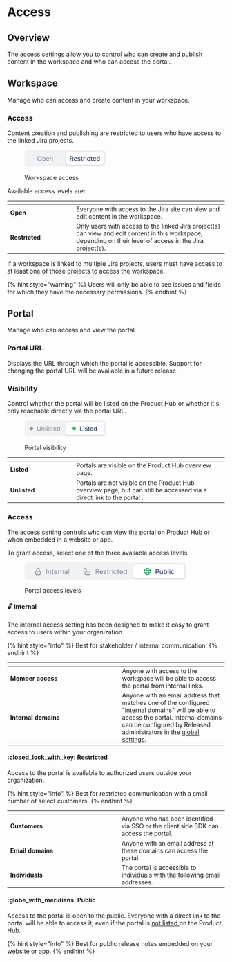 # Access

## Overview

The access settings allow you to control who can create and publish content in the workspace and who can access the portal.&#x20;

## Workspace&#x20;

Manage who can access and create content in your workspace.&#x20;

### Access

Content creation and publishing are restricted to users who have access to the linked Jira projects.

<figure><img src="../../.gitbook/assets/Access-access.png" alt="Portal visbility" width="188"><figcaption><p>Workspace access</p></figcaption></figure>

Available access levels are:

<table data-header-hidden><thead><tr><th width="139.00390625"></th><th></th></tr></thead><tbody><tr><td><strong>Open</strong></td><td>Everyone with access to the Jira site can view and edit content in the workspace. </td></tr><tr><td><strong>Restricted</strong></td><td>Only users with access to the linked Jira project(s) can view and edit content in this workspace, depending on their level of access in the Jira project(s). </td></tr></tbody></table>

If a workspace is linked to multiple Jira projects, users must have access to at least one of those projects to access the workspace.

{% hint style="warning" %}
Users will only be able to see issues and fields for which they have the necessary permissions.
{% endhint %}

## Portal&#x20;

Manage who can access and view the portal.&#x20;

### Portal URL

Displays the URL through which the portal is accessible. Support for changing the portal URL will be available in a future release.

### Visibility

Control whether the portal will be listed on the Product Hub or whether it's only reachable directly via the portal URL.&#x20;

<figure><img src="../../.gitbook/assets/Access-visibility.png" alt="" width="188"><figcaption><p>Portal visibility</p></figcaption></figure>

<table data-header-hidden><thead><tr><th width="139.00390625"></th><th></th></tr></thead><tbody><tr><td><strong>Listed</strong></td><td>Portals are visible on the Product Hub overview page.</td></tr><tr><td><strong>Unlisted</strong></td><td>Portals are not visible on the Product Hub overview page, but can still be accessed via a direct link to the portal .</td></tr></tbody></table>

### Access

The access setting controls who can view the portal on Product Hub or when embedded in a website or app.

To grant access,  select one of the three available access levels.

<figure><img src="../../.gitbook/assets/Access-portal.png" alt="" width="375"><figcaption><p>Portal access levels</p></figcaption></figure>

#### :unlock: Internal

The internal access setting has been designed to make it easy to grant access to users within your organization.&#x20;

{% hint style="info" %}
Best for stakeholder / internal communication.
{% endhint %}

<table data-header-hidden><thead><tr><th width="245"></th><th></th></tr></thead><tbody><tr><td><strong>Member access</strong></td><td>Anyone with access to the workspace will be able to access the portal from internal links. </td></tr><tr><td><strong>Internal domains</strong></td><td>Anyone with an email address that matches one of the configured "internal domains" will be able to access the portal. Internal domains can be configured by Released administrators in the <a href="../../product-hub/internal-domains.md">global settings</a>. </td></tr></tbody></table>

#### :closed\_lock\_with\_key: Restricted

Access to the portal is available to authorized users outside your organization.

{% hint style="info" %}
Best for restricted communication with a small number of select customers.&#x20;
{% endhint %}

<table data-header-hidden><thead><tr><th width="244"></th><th></th></tr></thead><tbody><tr><td><strong>Customers</strong></td><td>Anyone who has been identified via SSO or the client side SDK can access the portal.</td></tr><tr><td><strong>Email domains</strong></td><td>Anyone with an email address at these domains can access the portal.</td></tr><tr><td><strong>Individuals</strong></td><td>The portal is accessible to individuals with the following email addresses.</td></tr></tbody></table>

#### :globe\_with\_meridians: Public

Access to the portal is open to the public. Everyone with a direct link to the portal will be able to access it, even if the portal is [not listed ](access.md#visibility)on the Product Hub.&#x20;

{% hint style="info" %}
Best for public release notes embedded on your website or app.
{% endhint %}
